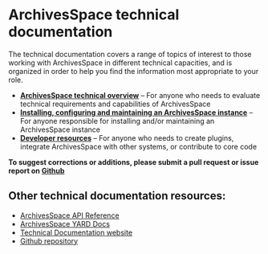 # ArchivesSpace technical documentation

The technical documentation covers a range of topics of interest to those working with ArchivesSpace in different technical capacities, and is organized in order to help you find the information most appropriate to your role.

- **[ArchivesSpace technical overview](/readme_evaluate.md)** – For anyone who needs to evaluate technical requirements and capabilities of ArchivesSpace
- **[Installing, configuring and maintaining an ArchivesSpace instance](/readme_implement.md)** – For anyone responsible for installing and/or maintaining an ArchivesSpace instance
- **[Developer resources](/readme_develop.md)** – For anyone who needs to create plugins, integrate ArchivesSpace with other systems, or contribute to core code

**To suggest corrections or additions, please submit a pull request or issue report on [Github](https://github.com/archivesspace/tech-docs)**

## Other technical documentation resources:

- [ArchivesSpace API Reference](http://archivesspace.github.io/archivesspace/api/)
- [ArchivesSpace YARD Docs](http://archivesspace.github.io/archivesspace/doc/)
- [Technical Documentation website](https://archivesspace.github.io/tech-docs/)
- [Github repository](https://github.com/archivesspace/tech-docs)

